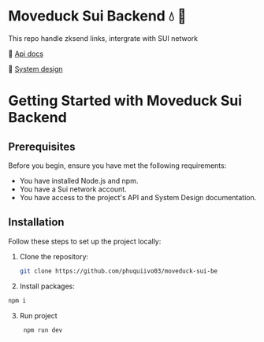 # Moveduck Sui Backend 💧 🦆
This repo handle zksend links, intergrate with SUI network



📓 [Api docs]()

📑 [System design]()



# Getting Started with Moveduck Sui Backend

## Prerequisites

Before you begin, ensure you have met the following requirements:
- You have installed Node.js and npm.
- You have a Sui network account.
- You have access to the project's API and System Design documentation.

## Installation

Follow these steps to set up the project locally:

1. Clone the repository:
   ```sh
   git clone https://github.com/phuquiivo03/moveduck-sui-be
   ```
2. Install packages:
  ```sh
  npm i
  ```
3. Run project
   ```sh
    npm run dev
   
   ```

